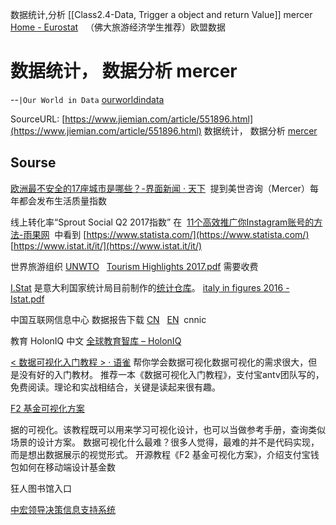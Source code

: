 数据统计,分析 
[[Class2.4-Data, Trigger a object and return Value]]
mercer
[Home - Eurostat](https://ec.europa.eu/eurostat)   （佛大旅游经济学生推荐）欧盟数据

# 数据统计， 数据分析 mercer
--`|Our World in Data` [ourworldindata](https://ourworldindata.org/)

SourceURL: [https://www.jiemian.com/article/551896.html](https://www.jiemian.com/article/551896.html)
数据统计， 数据分析 [mercer](https://www.mercer.com/) 

## Sourse
[欧洲最不安全的17座城市是哪些？-界面新闻 · 天下](https://www.jiemian.com/article/551896.html)  提到美世咨询（Mercer）每年都会发布生活质量指数 

线上转化率“Sprout Social Q2 2017指数” 在  [11个高效推广你Instagram账号的方法-雨果网](http://www.cifnews.com/article/35046)  中看到
[https://www.statista.com/](https://www.statista.com/)
[https://www.istat.it/it/](https://www.istat.it/it/)

世界旅游组织 [UNWTO](http://mkt.unwto.org/publication/unwto-tourism-highlights)   [Tourism Highlights 2017.pdf](https://www.e-unwto.org/doi/pdf/10.18111/9789284419029) 需要收费

[I.Stat](http://dati.istat.it/?lang=en) 是意大利国家统计局目前制作的[统计仓库](http://dati.istat.it/index.aspx?lang=en&SubSessionId=05470972-2374-4d4e-ad7d-4dcb35e8fff4)。 [italy in figures 2016 - Istat.pdf](https://www.istat.it/en/files/2017/06/Italy_in_figures_16.pdf)

  

中国互联网信息中心 数据报告下载 [CN](https://cnnic.com.cn/IDR/ReportDownloads/)   [EN](https://cnnic.com.cn/IDR/ReportDownloads/)  cnnic

教育 HolonIQ 中文 [全球教育智库 – HolonIQ](https://www.holoniq.com/zh-hans/) 

[< 数据可视化入门教程  > · 语雀](https://www.yuque.com/mo-college/beginner-tutorial)
帮你学会数据可视化数据可视化的需求很大，但是没有好的入门教材。 推荐一本《数据可视化入门教程》，支付宝antv团队写的，免费阅读。理论和实战相结合，关键是读起来很有趣。



[F2 基金可视化方案](https://www.yuque.com/mo-college/f2-fund-course)

据的可视化。该教程既可以用来学习可视化设计，也可以当做参考手册，查询类似场景的设计方案。 数据可视化什么最难？很多人觉得，最难的并不是代码实现，而是想出数据展示的视觉形式。 开源教程《F2 基金可视化方案》，介绍支付宝钱包如何在移动端设计基金数

  



  

狂人图书馆入口

[中宏领导决策信息支持系统](http://macrochina.szlib.com/skins/1/gov/macrotool3.shtml?ty=0&va=%E9%95%BF%E6%B2%99)
